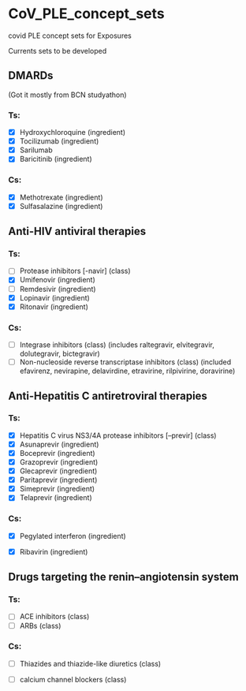 # CoV_PLE_concept_sets
covid PLE concept sets for Exposures

Currents sets to be developed 

## DMARDs
(Got it mostly from BCN studyathon) 
### Ts: 
* [x] Hydroxychloroquine (ingredient)
* [x] Tocilizumab (ingredient)
* [x] Sarilumab
* [x] Baricitinib (ingredient)
### Cs: 
* [x] Methotrexate (ingredient)
* [x] Sulfasalazine (ingredient)

## Anti-HIV antiviral therapies

### Ts:
* [ ] Protease inhibitors [-navir] (class)
* [x] Umifenovir (ingredient)
* [ ] Remdesivir (ingredient)
* [x]	Lopinavir (ingredient) 
* [x] Ritonavir (ingredient)

### Cs: 
* [ ]	Integrase inhibitors (class) (includes raltegravir, elvitegravir, dolutegravir, bictegravir)
* [ ]	Non-nucleoside reverse transcriptase inhibitors (class) (included efavirenz, nevirapine, delavirdine, etravirine, rilpivirine, doravirine)

## Anti-Hepatitis C antiretroviral therapies
### Ts:
* [x]	Hepatitis C virus NS3/4A protease inhibitors [–previr] (class)
* [x]	Asunaprevir (ingredient)
* [x] Boceprevir (ingredient)
* [x]	Grazoprevir (ingredient)
* [x] Glecaprevir (ingredient)
* [x]	Paritaprevir (ingredient)
* [x]	Simeprevir (ingredient)
* [x]	Telaprevir (ingredient)

### Cs:
* [x] Pegylated interferon (ingredient)
* [x]	Ribavirin (ingredient)


## Drugs targeting the renin–angiotensin system
### Ts:
* [ ] ACE inhibitors (class)
* [ ]  ARBs (class)
### Cs: 
* [ ] Thiazides and thiazide-like diuretics (class) 
* [ ] calcium channel blockers (class)



